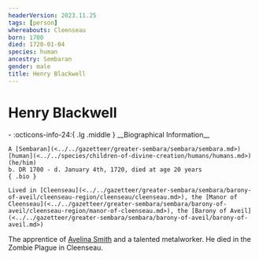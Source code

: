 ```yaml
---
headerVersion: 2023.11.25
tags: [person]
whereabouts: Cleenseau
born: 1700
died: 1720-01-04
species: human
ancestry: Sembaran
gender: male
title: Henry Blackwell
---
```

# Henry Blackwell
<div class="grid cards ext-narrow-margin ext-one-column" markdown>
- :octicons-info-24:{ .lg .middle } __Biographical Information__

    A [Sembaran](<../../gazetteer/greater-sembara/sembara/sembara.md>) [human](<../../species/children-of-divine-creation/humans/humans.md>) (he/him)  
    b. DR 1700 - d. January 4th, 1720, died at age 20 years  
    { .bio }

    Lived in [Cleenseau](<../../gazetteer/greater-sembara/sembara/barony-of-aveil/cleenseau-region/cleenseau/cleenseau.md>), the [Manor of Cleenseau](<../../gazetteer/greater-sembara/sembara/barony-of-aveil/cleenseau-region/manor-of-cleenseau.md>), the [Barony of Aveil](<../../gazetteer/greater-sembara/sembara/barony-of-aveil/barony-of-aveil.md>)
</div>


The apprentice of [Avelina Smith](<./avelina-smith.md>) and a talented metalworker. He died in the Zombie Plague in Cleenseau.